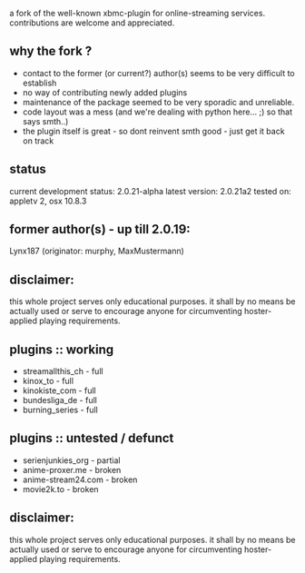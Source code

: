 a fork of the well-known xbmc-plugin for online-streaming services.
contributions are welcome and appreciated.


why the fork ?
--------------
* contact to the former (or current?) author(s) seems to be very difficult to establish
* no way of contributing newly added plugins
* maintenance of the package seemed to be very sporadic and unreliable.
* code layout was a mess (and we're dealing with python here... ;) so that says smth..)
* the plugin itself is great - so dont reinvent smth good - just get it back on track


status
------

current development status: 2.0.21-alpha
latest version: 2.0.21a2
tested on: appletv 2, osx 10.8.3


former author(s) - up till 2.0.19:
----------------------------------
Lynx187 (originator: murphy, MaxMustermann)


disclaimer:
-----------

this whole project serves only educational purposes. it shall by no means be actually used
or serve to encourage anyone for circumventing hoster-applied playing requirements.


plugins :: working
------------------

* streamallthis_ch  - full
* kinox_to          - full
* kinokiste_com     - full
* bundesliga_de     - full
* burning_series    - full

plugins :: untested / defunct   
-----------------------------

* serienjunkies_org - partial
* anime-proxer.me - broken
* anime-stream24.com - broken
* movie2k.to - broken


disclaimer:
-----------

this whole project serves only educational purposes. it shall by no means be actually used
or serve to encourage anyone for circumventing hoster-applied playing requirements.